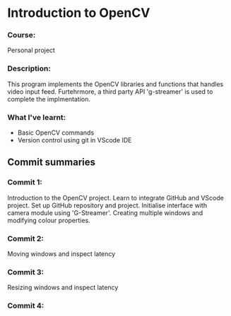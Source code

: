 # Introduction to OpenCV

### Course:
Personal project 

### Description:
This program implements the OpenCV libraries and functions that handles video input feed. Furtehrmore, a third party API 'g-streamer' is used to complete the implmentation.

### What I've learnt:
* Basic OpenCV commands
* Version control using git in VScode IDE

## Commit summaries

### Commit 1:
Introduction to the OpenCV project. Learn to integrate GitHub and VScode project. Set up GitHub repository and project. Initialise interface with camera module using 'G-Streamer'. Creating multiple windows and modifying colour properties.

### Commit 2:
Moving windows and inspect latency

### Commit 3:
Resizing windows and inspect latency

### Commit 4: